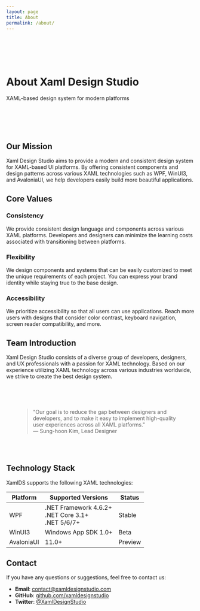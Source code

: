 ```yaml
---
layout: page
title: About
permalink: /about/
---
```


<div class="hero" style="padding: 4rem 0">
  <div class="wrapper">
    <h1>About Xaml Design Studio</h1>
    <p>XAML-based design system for modern platforms</p>
  </div>
</div>

## Our Mission

Xaml Design Studio aims to provide a modern and consistent design system for XAML-based UI platforms. By offering consistent components and design patterns across various XAML technologies such as WPF, WinUI3, and AvaloniaUI, we help developers easily build more beautiful applications.

## Core Values

<div class="feature-grid">
  <div class="feature-item">
    <h3>Consistency</h3>
    <p>We provide consistent design language and components across various XAML platforms. Developers and designers can minimize the learning costs associated with transitioning between platforms.</p>
  </div>
  <div class="feature-item">
    <h3>Flexibility</h3>
    <p>We design components and systems that can be easily customized to meet the unique requirements of each project. You can express your brand identity while staying true to the base design.</p>
  </div>
  <div class="feature-item">
    <h3>Accessibility</h3>
    <p>We prioritize accessibility so that all users can use applications. Reach more users with designs that consider color contrast, keyboard navigation, screen reader compatibility, and more.</p>
  </div>
</div>

## Team Introduction

Xaml Design Studio consists of a diverse group of developers, designers, and UX professionals with a passion for XAML technology. Based on our experience utilizing XAML technology across various industries worldwide, we strive to create the best design system.

<div class="card" style="margin: 2rem 0; padding: 2rem;">
  <blockquote>
    "Our goal is to reduce the gap between designers and developers, and to make it easy to implement high-quality user experiences across all XAML platforms."
    <footer>— Sung-hoon Kim, Lead Designer</footer>
  </blockquote>
</div>

## Technology Stack

XamlDS supports the following XAML technologies:

| Platform | Supported Versions | Status |
|-------|----------|------|
| WPF | .NET Framework 4.6.2+ <br> .NET Core 3.1+ <br> .NET 5/6/7+ | Stable |
| WinUI3 | Windows App SDK 1.0+ | Beta |
| AvaloniaUI | 11.0+ | Preview |

## Contact

If you have any questions or suggestions, feel free to contact us:

- **Email**: contact@xamldesignstudio.com
- **GitHub**: [github.com/xamldesignstudio](https://github.com/xamldesignstudio)
- **Twitter**: [@XamlDesignStudio](https://twitter.com/XamlDesignStudio)

